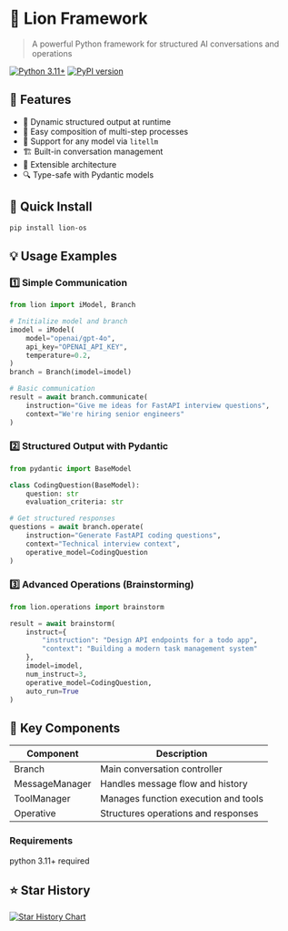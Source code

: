 # 🦁 Lion Framework

> A powerful Python framework for structured AI conversations and operations

[![Python 3.11+](https://img.shields.io/badge/python-3.11+-blue.svg)](https://www.python.org/downloads/)
[![PyPI version](https://badge.fury.io/py/lion-os.svg)](https://badge.fury.io/py/lion-os)

## 🌟 Features

- 🎯 Dynamic structured output at runtime
- 🔄 Easy composition of multi-step processes
- 🤖 Support for any model via `litellm`
- 🏗️ Built-in conversation management
- 🧩 Extensible architecture
- 🔍 Type-safe with Pydantic models

## 🚀 Quick Install

```bash
pip install lion-os
```

## 💡 Usage Examples

### 1️⃣ Simple Communication

```python
from lion import iModel, Branch

# Initialize model and branch
imodel = iModel(
    model="openai/gpt-4o",
    api_key="OPENAI_API_KEY",
    temperature=0.2,
)
branch = Branch(imodel=imodel)

# Basic communication
result = await branch.communicate(
    instruction="Give me ideas for FastAPI interview questions",
    context="We're hiring senior engineers"
)
```

### 2️⃣ Structured Output with Pydantic

```python
from pydantic import BaseModel

class CodingQuestion(BaseModel):
    question: str
    evaluation_criteria: str

# Get structured responses
questions = await branch.operate(
    instruction="Generate FastAPI coding questions",
    context="Technical interview context",
    operative_model=CodingQuestion
)
```

### 3️⃣ Advanced Operations (Brainstorming)

```python
from lion.operations import brainstorm

result = await brainstorm(
    instruct={
        "instruction": "Design API endpoints for a todo app",
        "context": "Building a modern task management system"
    },
    imodel=imodel,
    num_instruct=3,
    operative_model=CodingQuestion,
    auto_run=True
)
```

## 🎯 Key Components

| Component | Description |
|-----------|-------------|
| Branch | Main conversation controller |
| MessageManager | Handles message flow and history |
| ToolManager | Manages function execution and tools |
| Operative | Structures operations and responses |


### Requirements

python 3.11+ required

## ⭐ Star History

[![Star History Chart](https://api.star-history.com/svg?repos=yourusername/lion-os&type=Date)](https://star-history.com/#yourusername/lion-os)
